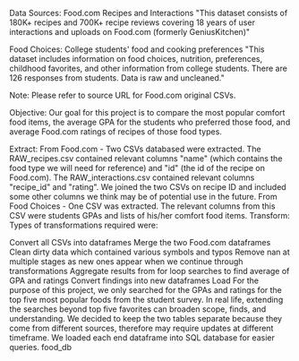Data Sources:
Food.com Recipes and Interactions "This dataset consists of 180K+ recipes and 700K+ recipe reviews covering 18 years of user interactions and uploads on Food.com (formerly GeniusKitchen)"

Food Choices: College students' food and cooking preferences "This dataset includes information on food choices, nutrition, preferences, childhood favorites, and other information from college students. There are 126 responses from students. Data is raw and uncleaned."

Note: Please refer to source URL for Food.com original CSVs.

Objective:
Our goal for this project is to compare the most popular comfort food items, the average GPA for the students who preferred those food, and average Food.com ratings of recipes of those food types.

Extract:
From Food.com - Two CSVs databased were extracted.
The RAW_recipes.csv contained relevant columns "name" (which contains the food type we will need for reference) and "id" (the id of the recipe on Food.com).
The RAW_interactions.csv contained relevant columns "recipe_id" and "rating".
We joined the two CSVs on recipe ID and included some other columns we think may be of potential use in the future.
From Food Choices - One CSV was extracted.
The relevant columns from this CSV were students GPAs and lists of his/her comfort food items.
Transform:
Types of transformations required were:

Convert all CSVs into dataframes
Merge the two Food.com dataframes
Clean dirty data which contained various symbols and typos
Remove nan at multiple stages as new ones appear when we continue through transformations
Aggregate results from for loop searches to find average of GPA and ratings
Convert findings into new dataframes
Load
For the purpose of this project, we only searched for the GPAs and ratings for the top five most popular foods from the student survey.
In real life, extending the searches beyond top five favorites can broaden scope, finds, and understanding.
We decided to keep the two tables separate because they come from different sources, therefore may require updates at different timeframe.
We loaded each end dataframe into SQL database for easier queries.
food_db
